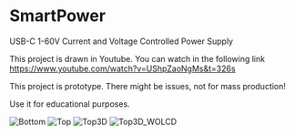 # SmartPower
USB-C 1-60V Current and Voltage Controlled Power Supply

This project is drawn in Youtube. You can watch in the following link https://www.youtube.com/watch?v=UShpZaoNgMs&t=326s

This project is prototype. There might be issues, not for mass production!

Use it for educational purposes. 

![Bottom](https://user-images.githubusercontent.com/10106458/114221529-b6a9d300-996d-11eb-8576-48f05b0df3e5.png)
![Top](https://user-images.githubusercontent.com/10106458/114221531-b7426980-996d-11eb-97c7-2785a02916c7.png)
![Top3D](https://user-images.githubusercontent.com/10106458/114221534-b7db0000-996d-11eb-8c03-c5ee880b14be.png)
![Top3D_WOLCD](https://user-images.githubusercontent.com/10106458/114221536-b7db0000-996d-11eb-9598-da7c5a57d3ff.png)

